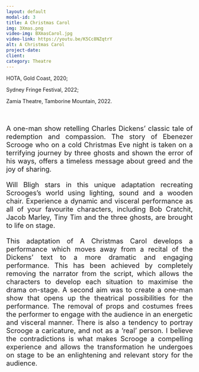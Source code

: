 ```yaml
---
layout: default
modal-id: 3
title: A Christmas Carol
img: 3Xmas.png
video-img: BXmasCarol.jpg
video-link: https://youtu.be/K5Cc8NZqtrY
alt: A Christmas Carol
project-date: 
client:
category: Theatre
---
```


HOTA, Gold Coast, 2020;

Sydney Fringe Festival, 2022;

Zamia Theatre, Tamborine Mountain, 2022.
<div style="height:40px;"></div>
<div style="text-align: justify; font-size: 1.3em;">
A one-man show retelling Charles Dickens’ classic tale of redemption and compassion. The story of Ebenezer Scrooge who on a cold Christmas Eve night is taken on a terrifying journey by three ghosts and shown the error of his ways, offers a timeless message about greed and the joy of sharing.
<div style="height:20px;"></div>
Will Bligh stars in this unique adaptation recreating Scrooges’s world using lighting, sound and a wooden chair. Experience a dynamic and visceral performance as all of your favourite characters, including Bob Cratchit, Jacob Marley, Tiny Tim and the three ghosts, are brought to life on stage. 
<div style="height:20px;"></div>
This adaptation of A Christmas Carol develops a performance which moves away from a recital of the Dickens’ text to a more dramatic and engaging performance. This has been achieved by completely removing the narrator from the script, which allows the characters to develop each situation to maximise the drama on-stage. A second aim was to create a one-man show that opens up the theatrical possibilities for the performance. The removal of props and costumes frees the performer to engage with the audience in an energetic and visceral manner. There is also a tendency to portray Scrooge a caricature, and not as a ‘real’ person. I believe the contradictions is what makes Scrooge a compelling experience and allows the transformation he undergoes on stage to be an enlightening and relevant story for the audience.
</div>
